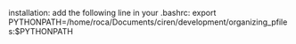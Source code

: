installation:
add the following line in your .bashrc:
export PYTHONPATH=/home/roca/Documents/ciren/development/organizing_pfiles:$PYTHONPATH